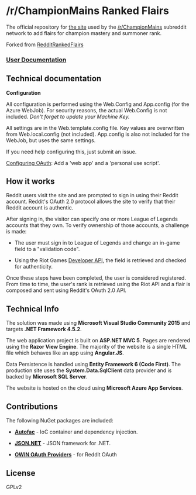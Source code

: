 # /r/ChampionMains Ranked Flairs

The official repository for [the site](http://championmains-pyrobot.azurewebsites.net/) used by the [/r/ChampionMains](https://championmains.reddit.com/) subreddit network
to add flairs for champion mastery and summoner rank.

Forked from [RedditRankedFlairs](https://github.com/jessehallam/RedditRankedFlairs/tree/Production)

### [User Documentation](https://championmains.github.io/Pyrobot/)


## Technical documentation

**Configuration**

All configuration is performed using the Web.Config and App.config (for the Azure WebJob). For security reasons, the actual Web.Config is not included. *Don't forget to update your Machine Key.*

All settings are in the Web.template.config file. Key values are overwritten from Web.local.config (not included). App.config is also not included for the WebJob, but uses the
same settings.

If you need help configuring this, just submit an issue.

[Configuring OAuth](https://www.reddit.com/prefs/apps/): Add a 'web app' and a 'personal use script'.


## How it works

Reddit users visit the site and are prompted to sign in using their Reddit account. Reddit's OAuth 2.0 protocol allows the site to verify that 
their Reddit account is authentic.

After signing in, the visitor can specify one or more League of Legends accounts that they own. To verify ownership of those accounts, a challenge is made:

* The user must sign in to League of Legends and change an in-game field to a "validation code".

* Using the Riot Games [Developer API](https://developer.riotgames.com/), the field is retrieved and checked for authenticity.

Once these steps have been completed, the user is considered registered. From time to time, the user's rank is retrieved using the Riot API and
a flair is composed and sent using Reddit's OAuth 2.0 API.


## Technical Info

The solution was made using **Microsoft Visual Studio Community 2015** and targets **.NET Framework 4.5.2**. 

The web application project is built on **ASP.NET MVC 5**. Pages are rendered using the **Razor View Engine**. 
The majority of the website is a single HTML file which behaves like an app using **Angular.JS**.

Data Persistence is handled using **Entity Framework 6 (Code First)**. The production site uses the **System.Data.SqlClient** data provider and is backed
by **Microsoft SQL Server**.

The website is hosted on the cloud using **Microsoft Azure App Services**.


## Contributions

The following NuGet packages are included:

* **[Autofac](http://autofac.org/)** - IoC container and dependency injection.

* **[JSON.NET](http://www.newtonsoft.com/json)** - JSON framework for .NET.

* **[OWIN OAuth Providers](https://github.com/RockstarLabs/OwinOAuthProviders)** - for Reddit OAuth

## License

GPLv2